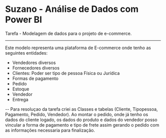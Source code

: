 # **Suzano - Análise de Dados com Power BI**

Tarefa - Modelagem de dados para o projeto de e-commerce.

---
Este modelo representa uma plataforma de E-commerce onde tenho as seguintes entidades:
- Vendedores diversos
- Fornecedores diversos
- Clientes: Poder ser tipo de pessoa Física ou Jurídica
- Formas de pagamento
- Pedido
- Estoque
- Vendedor
- Entrega

--
Para resoluçao da tarefa criei as Classes e tabelas (Cliente, Tipopessoa, Pagamento, Pedido, Vendedor).
Ao montar o pedido, onde já tenho os dados do cliente logado, os dados do produto e dados do vendedor posso vincular
a forma de pagamento e tipo de frete assim gerando o pedido com as informações necessaria para finalização.
